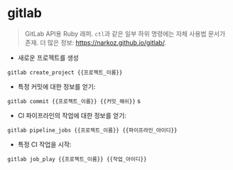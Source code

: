 # gitlab

> GitLab API용 Ruby 래퍼.
> `ctl`과 같은 일부 하위 명령에는 자체 사용법 문서가 존재.
> 더 많은 정보: <https://narkoz.github.io/gitlab/>.

- 새로운 프로젝트를 생성

`gitlab create_project {{프로젝트_이름}}`

- 특정 커밋에 대한 정보를 얻기:

`gitlab commit {{프로젝트_이름}} {{커밋_해쉬}}`
s
- CI 파이프라인의 작업에 대한 정보를 얻기:

`gitlab pipeline_jobs {{프로젝트_이름}} {{파이프라인_아이디}}`

- 특정 CI 작업을 시작:

`gitlab job_play {{프로젝트_이름}} {{작업_아이디}}`
